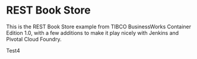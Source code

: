 # REST Book Store

This is the REST Book Store example from TIBCO BusinessWorks Container Edition 1.0, with a few additions to make it play nicely with Jenkins and Pivotal Cloud Foundry.

Test4
